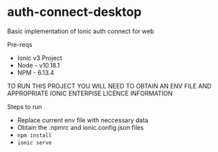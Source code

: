 # auth-connect-desktop
Basic implementation of Ionic auth connect for web

Pre-reqs
- Ionic v3 Project 
- Node - v10.18.1
- NPM - 6.13.4

TO RUN THIS PROJECT YOU WILL NEED TO OBTAIN AN ENV FILE AND APPROPRIATE IONIC ENTERPISE LICENCE INFORMATION

Steps to run
- Replace current env file with neccessary data
- Obtain the .npmrc and ionic.config.json files
- `npm install`
- `ionic serve`
